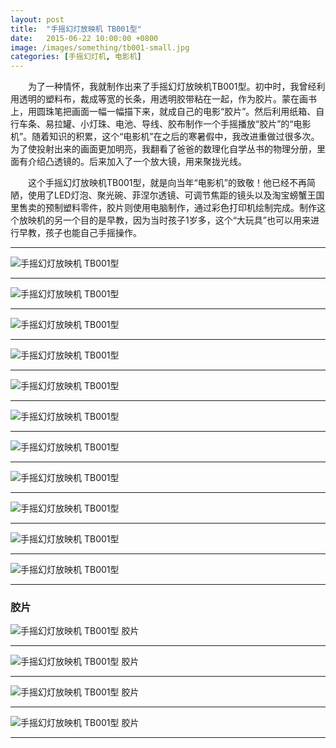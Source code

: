 ```yaml
---
layout: post
title:  "手摇幻灯放映机 TB001型"
date:   2015-06-22 10:00:00 +0800
image: /images/something/tb001-small.jpg
categories: [手摇幻灯机, 电影机]
---
```


　　为了一种情怀，我就制作出来了手摇幻灯放映机TB001型。初中时，我曾经利用透明的塑料布，裁成等宽的长条，用透明胶带粘在一起，作为胶片。蒙在画书上，用圆珠笔把画面一幅一幅描下来，就成自己的电影“胶片”。然后利用纸箱、自行车条、易拉罐、小灯珠、电池、导线、胶布制作一个手摇播放“胶片”的“电影机”。随着知识的积累，这个“电影机”在之后的寒暑假中，我改进重做过很多次。为了使投射出来的画面更加明亮，我翻看了爸爸的数理化自学丛书的物理分册，里面有介绍凸透镜的。后来加入了一个放大镜，用来聚拢光线。

　　这个手摇幻灯放映机TB001型，就是向当年“电影机”的致敬！他已经不再简陋，使用了LED灯泡、聚光碗、菲涅尔透镜、可调节焦距的镜头以及淘宝螃蟹王国里售卖的预制塑料零件，胶片则使用电脑制作，通过彩色打印机绘制完成。制作这个放映机的另一个目的是早教，因为当时孩子1岁多，这个“大玩具”也可以用来进行早教，孩子也能自己手摇操作。

------

![手摇幻灯放映机 TB001型]({{site.baseurl}}/images/something/TB001-01.jpg)

------

![手摇幻灯放映机 TB001型]({{site.baseurl}}/images/something/TB001-02.jpg)

------

![手摇幻灯放映机 TB001型]({{site.baseurl}}/images/something/TB001-03.jpg)

------

![手摇幻灯放映机 TB001型]({{site.baseurl}}/images/something/TB001-04.jpg)

------

![手摇幻灯放映机 TB001型]({{site.baseurl}}/images/something/TB001-05.jpg)

------

![手摇幻灯放映机 TB001型]({{site.baseurl}}/images/something/TB001-06.jpg)

------

![手摇幻灯放映机 TB001型]({{site.baseurl}}/images/something/TB001-07.jpg)

------

![手摇幻灯放映机 TB001型]({{site.baseurl}}/images/something/TB001-08.jpg)

------

![手摇幻灯放映机 TB001型]({{site.baseurl}}/images/something/TB001-09.jpg)

------

![手摇幻灯放映机 TB001型]({{site.baseurl}}/images/something/TB001-10.jpg)

------

![手摇幻灯放映机 TB001型]({{site.baseurl}}/images/something/TB001-11.jpg)

------

<h3>胶片</h3>

![手摇幻灯放映机 TB001型 胶片]({{site.baseurl}}/images/something/TB001-Film-01.jpg)

------

![手摇幻灯放映机 TB001型 胶片]({{site.baseurl}}/images/something/TB001-Film-02.jpg)

------

![手摇幻灯放映机 TB001型 胶片]({{site.baseurl}}/images/something/TB001-Film-03.jpg)

------

![手摇幻灯放映机 TB001型 胶片]({{site.baseurl}}/images/something/TB001-Film-04.jpg)

------